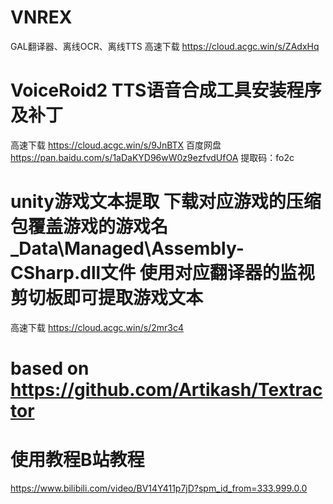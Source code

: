 # VNREX
GAL翻译器、离线OCR、离线TTS
高速下载 https://cloud.acgc.win/s/ZAdxHq 
# VoiceRoid2 TTS语音合成工具安装程序及补丁
高速下载 https://cloud.acgc.win/s/9JnBTX
百度网盘   https://pan.baidu.com/s/1aDaKYD96wW0z9ezfvdUfOA   提取码：fo2c
# unity游戏文本提取 下载对应游戏的压缩包覆盖游戏的游戏名_Data\Managed\Assembly-CSharp.dll文件 使用对应翻译器的监视剪切板即可提取游戏文本
高速下载 https://cloud.acgc.win/s/2mr3c4


# based on https://github.com/Artikash/Textractor

# 使用教程B站教程
https://www.bilibili.com/video/BV14Y411p7jD?spm_id_from=333.999.0.0
